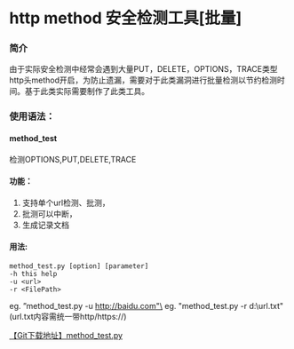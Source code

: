 # http method 安全检测工具[批量]
### 简介
由于实际安全检测中经常会遇到大量PUT，DELETE，OPTIONS，TRACE类型http头method开启，为防止遗漏，需要对于此类漏洞进行批量检测以节约检测时间。基于此类实际需要制作了此类工具。


### 使用语法：
#### method_test
检测OPTIONS,PUT,DELETE,TRACE

#### 功能：
1. 支持单个url检测、批测，
2. 批测可以中断，
3. 生成记录文档

#### 用法:
```
method_test.py [option] [parameter]
-h this help
-u <url>
-r <FilePath>
```
eg. ”method_test.py -u http://baidu.com"\
eg. "method_test.py -r d:\url.txt" (url.txt内容需统一带http/https://)


[【Git下载地址】method_test.py](https://github.com/XTpeeps/PenAssis/tree/master/HttpVulMethodTest)
